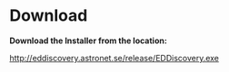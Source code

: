 # Download

**Download the Installer from the location:**

http://eddiscovery.astronet.se/release/EDDiscovery.exe